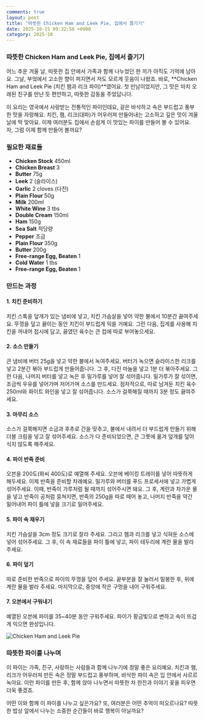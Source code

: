 ```yaml
---
comments: true
layout: post
title: "따뜻한 Chicken Ham and Leek Pie, 집에서 즐기기"
date: 2025-10-15 09:32:56 +0900
category: 2025-10
---
```


### 따뜻한 Chicken Ham and Leek Pie, 집에서 즐기기

어느 추운 겨울 날, 따뜻한 집 안에서 가족과 함께 나누었던 한 끼가 아직도 기억에 남아요. 그날, 부엌에서 고소한 향이 퍼지면서 저도 모르게 웃음이 나왔죠. 바로, **Chicken Ham and Leek Pie (치킨 햄과 리크 파이)**였어요. 첫 만남이었지만, 그 맛은 마치 오래된 친구를 만난 듯 편안하고, 따뜻한 감동을 주었답니다.

이 요리는 영국에서 사랑받는 전통적인 파이인데요, 겉은 바삭하고 속은 부드럽고 풍부한 맛을 자랑해요. 치킨, 햄, 리크(대파)가 어우러져 만들어내는 고소하고 깊은 맛이 겨울날에 딱 맞아요. 이제 여러분도 집에서 손쉽게 이 맛있는 파이를 만들어 볼 수 있어요. 자, 그럼 이제 함께 만들어 볼까요?

### 필요한 재료들

- **Chicken Stock** 450ml
- **Chicken Breast** 3
- **Butter** 75g
- **Leek** 2 (슬라이스)
- **Garlic** 2 cloves (다진)
- **Plain Flour** 50g
- **Milk** 200ml
- **White Wine** 3 tbs
- **Double Cream** 150ml
- **Ham** 150g
- **Sea Salt** 적당량
- **Pepper** 조금
- **Plain Flour** 350g
- **Butter** 200g
- **Free-range Egg, Beaten** 1
- **Cold Water** 1 tbs
- **Free-range Egg, Beaten** 1

### 만드는 과정

#### 1. 치킨 준비하기
치킨 스톡을 덮개가 있는 냄비에 넣고, 치킨 가슴살을 넣어 약한 불에서 10분간 끓여주세요. 뚜껑을 덮고 끓이는 동안 치킨이 부드럽게 익을 거예요. 그런 다음, 집게를 사용해 치킨을 꺼내어 접시에 담고, 끓였던 육수는 큰 컵에 따로 부어놓으세요.

#### 2. 소스 만들기
큰 냄비에 버터 25g을 넣고 약한 불에서 녹여주세요. 버터가 녹으면 슬라이스한 리크를 넣고 2분간 볶아 부드럽게 만들어줍니다. 그 후, 다진 마늘을 넣고 1분 더 볶아주세요. 그런 다음, 나머지 버터를 넣고 녹은 후 밀가루를 넣어 잘 섞어줍니다. 밀가루가 잘 섞이면, 조금씩 우유를 넣어가며 저어가며 소스를 만드세요. 점차적으로, 따로 남겨둔 치킨 육수 250ml와 화이트 와인을 넣고 잘 섞어줍니다. 소스가 걸쭉해질 때까지 3분 정도 끓여주세요.

#### 3. 마무리 소스
소스가 걸쭉해지면 소금과 후추로 간을 맞추고, 불에서 내려서 더 부드럽게 만들기 위해 더블 크림을 넣고 잘 섞어주세요. 소스가 다 준비되었으면, 큰 그릇에 옮겨 덮개를 덮어 식지 않도록 해주세요.

#### 4. 파이 반죽 준비
오븐을 200도(화씨 400도)로 예열해 주세요. 오븐에 베이킹 트레이를 넣어 따뜻하게 해두세요. 이제 반죽을 준비할 차례예요. 밀가루와 버터를 푸드 프로세서에 넣고 가볍게 섞어주세요. 이때, 반죽이 가루처럼 될 때까지 섞어주시면 돼요. 그 후, 계란과 차가운 물을 넣고 반죽이 공처럼 뭉쳐지면, 반죽의 250g을 따로 떼어 놓고, 나머지 반죽을 약간 밀어내어 파이 틀에 넣을 크기로 밀어주세요.

#### 5. 파이 속 채우기
치킨 가슴살을 3cm 정도 크기로 잘라 주세요. 그리고 햄과 리크를 넣고 식혀둔 소스에 넣어 섞어주세요. 그 후, 이 속 재료들을 파이 틀에 넣고, 파이 테두리에 계란 물을 발라 주세요.

#### 6. 파이 덮기
따로 준비한 반죽으로 파이의 뚜껑을 덮어 주세요. 끝부분을 잘 눌러서 밀봉한 후, 위에 계란 물을 발라 주세요. 마지막으로, 중앙에 작은 구멍을 내어 구워주세요.

#### 7. 오븐에서 구워내기
예열된 오븐에 파이를 35~40분 동안 구워주세요. 파이가 황금빛으로 변하고 속이 뜨겁게 익으면 완성입니다.

![Chicken Ham and Leek Pie](https://www.themealdb.com/images/media/meals/xrrtss1511555269.jpg)

### 따뜻한 파이를 나누며

이 파이는 가족, 친구, 사랑하는 사람들과 함께 나누기에 정말 좋은 요리예요. 치킨과 햄, 리크가 어우러져 만든 속은 정말 부드럽고 풍부하며, 바삭한 파이 속은 입 안에서 사르르 녹아요. 이런 파이를 만든 후, 함께 앉아 나누면서 따뜻한 차 한잔과 이야기 꽃을 피우면 더욱 좋겠죠.

어떤 이와 함께 이 파이를 나누고 싶은가요? 또, 여러분은 어떤 추억이 떠오르나요? 따뜻한 밥상 앞에서 나누는 소중한 순간들이 바로 행복이 아닐까요?